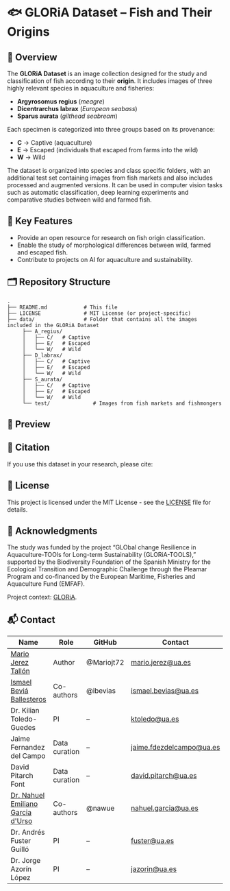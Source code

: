 # 🐟 GLORiA Dataset – Fish and Their Origins 

## 👀 Overview

The **GLORiA Dataset** is an image collection designed for the study and classification of fish according to their **origin**. It includes images of three highly relevant species in aquaculture and fisheries:  

- **Argyrosomus regius** (*meagre*)  
- **Dicentrarchus labrax** (*European seabass*)  
- **Sparus aurata** (*gilthead seabream*)  

Each specimen is categorized into three groups based on its provenance:  

- **C** → Captive (aquaculture)  
- **E** → Escaped (individuals that escaped from farms into the wild)  
- **W** → Wild  

The dataset is organized into species and class specific folders, with an additional test set containing images from fish markets and also includes processed and augmented versions. It can be used in computer vision tasks such as automatic classification, deep learning experiments and comparative studies between wild and farmed fish.  
 
## 🎯 Key Features
- Provide an open resource for research on fish origin classification.  
- Enable the study of morphological differences between wild, farmed and escaped fish.  
- Contribute to projects on AI for aquaculture and sustainability.  

## 🗂️ Repository Structure
```
.
├── README.md            # This file
├── LICENSE              # MIT License (or project-specific)
├── data/                # Folder that contains all the images included in the GLORiA Dataset
     ├── A_regius/
     │   ├── C/   # Captive
     │   ├── E/   # Escaped
     │   └── W/   # Wild
     ├── D_labrax/
     │   ├── C/   # Captive
     │   ├── E/   # Escaped
     │   └── W/   # Wild
     ├── S_aurata/
     │   ├── C/   # Captive
     │   ├── E/   # Escaped
     │   └── W/   # Wild
     └── test/              # Images from fish markets and fishmongers
```
## 🔎 Preview

## 🔗 Citation

If you use this dataset in your research, please cite:

## 📝 License

This project is licensed under the MIT License - see the [LICENSE](LICENSE.txt) file for details.

## 🤝 Acknowledgments

The study was funded by the project “GLObal change Resilience in Aquaculture-TOOls for Long-term Sustainability (GLORiA-TOOLS),” supported by the Biodiversity Foundation of the Spanish Ministry for the Ecological Transition and Demographic Challenge through the Pleamar Program and co-financed by the European Maritime, Fisheries and Aquaculture Fund (EMFAF).

Project context: [GLORiA]([https://github.com/Tech4DLab](https://github.com/Tech4DLab/GLORIA)).

## 📬 Contact

| Name | Role | GitHub | Contact | Deparment | 
|------|------|--------|---------|---------|
| [Mario Jerez Tallón](https://github.com/Mariojt72) | Author | @Mariojt72 | mario.jerez@ua.es | Computer Technology
| [Ismael Beviá Ballesteros](https://github.com/ibevias) | Co-authors | @ibevias | ismael.bevias@ua.es | Computer Technology
| Dr. Kilian Toledo-Guedes | PI | – | ktoledo@ua.es | Marine Sciences
| Jaime Fernandez del Campo | Data curation | – | jaime.fdezdelcampo@ua.es | Marine Sciences
| David Pitarch Font | Data curation | – | david.pitarch@ua.es | Marine Sciences
| [Dr. Nahuel Emiliano Garcia d'Urso](https://github.com/nawue) | Co-authors | @nawue | nahuel.garcia@ua.es | Computer Technology
| Dr. Andrés Fuster Guilló | PI | – | fuster@ua.es | Computer Technology
| Dr. Jorge Azorín López | PI | – | jazorin@ua.es | Computer Technology
